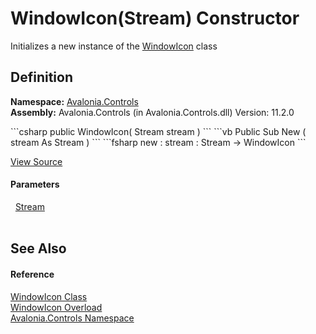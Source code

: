 # WindowIcon(Stream) Constructor


Initializes a new instance of the <a href="T_Avalonia_Controls_WindowIcon">WindowIcon</a> class



## Definition
**Namespace:** <a href="N_Avalonia_Controls">Avalonia.Controls</a>  
**Assembly:** Avalonia.Controls (in Avalonia.Controls.dll) Version: 11.2.0

<Tabs groupId="api-code-preview">
<TabItem value="csharp" label="C#">
```csharp
public WindowIcon(
	Stream stream
)
```
</TabItem>
<TabItem value="vb" label="VB">
```vb
Public Sub New ( 
	stream As Stream
)
```
</TabItem>
<TabItem value="fsharp" label="F#">
```fsharp
new : 
        stream : Stream -> WindowIcon
```
</TabItem>
</Tabs>



<a href="https://github.com/AvaloniaUI/Avalonia/tree/master/src/Avalonia.Controls/WindowIcon.cs#L22" title="View the source code">View Source</a>



#### Parameters
<dl><dt>  <a href="https://learn.microsoft.com/dotnet/api/system.io.stream" target="_blank" rel="noopener noreferrer">Stream</a></dt><dd> </dd></dl>

## See Also


#### Reference
<a href="T_Avalonia_Controls_WindowIcon">WindowIcon Class</a>  
<a href="Overload_Avalonia_Controls_WindowIcon__ctor">WindowIcon Overload</a>  
<a href="N_Avalonia_Controls">Avalonia.Controls Namespace</a>  

